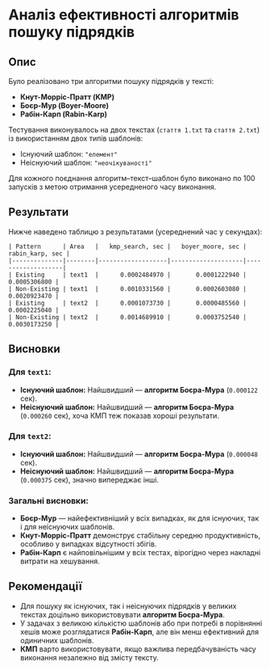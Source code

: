 # Аналіз ефективності алгоритмів пошуку підрядків

## Опис

Було реалізовано три алгоритми пошуку підрядків у тексті:

- **Кнут-Морріс-Пратт (KMP)**
- **Боєр-Мур (Boyer-Moore)**
- **Рабін-Карп (Rabin-Karp)**

Тестування виконувалось на двох текстах (`стаття 1.txt` та `стаття 2.txt`) із використанням двох типів шаблонів:

- Існуючий шаблон: `"елемент"`
- Неіснуючий шаблон: `"неочікуваності"`

Для кожного поєднання алгоритм–текст–шаблон було виконано по 100 запусків з метою отримання усередненого часу виконання.

## Результати

Нижче наведено таблицю з результатами (усереднений час у секундах):

```
| Pattern      | Area   |   kmp_search, sec |   boyer_moore, sec |   rabin_karp, sec |
|--------------|--------|-------------------|--------------------|-------------------|
| Existing     | text1  |      0.0002484970 |       0.0001222940 |      0.0005306800 |
| Non-Existing | text1  |      0.0010331560 |       0.0002603080 |      0.0020923470 |
| Existing     | text2  |      0.0001073730 |       0.0000485560 |      0.0002225040 |
| Non-Existing | text2  |      0.0014689910 |       0.0003752540 |      0.0030173250 |

```

## Висновки

### Для `text1`:
- **Існуючий шаблон:** Найшвидший — **алгоритм Боєра-Мура** (`0.000122` сек).
- **Неіснуючий шаблон:** Найшвидший — **алгоритм Боєра-Мура** (`0.000260` сек), хоча КМП теж показав хороші результати.

### Для `text2`:
- **Існуючий шаблон:** Найшвидший — **алгоритм Боєра-Мура** (`0.000048` сек).
- **Неіснуючий шаблон:** Найшвидший — **алгоритм Боєра-Мура** (`0.000375` сек), значно випереджає інші.

### Загальні висновки:
- **Боєр-Мур** — найефективніший у всіх випадках, як для існуючих, так і для неіснуючих шаблонів.
- **Кнут-Морріс-Пратт** демонструє стабільну середню продуктивність, особливо у випадках відсутності збігів.
- **Рабін-Карп** є найповільнішим у всіх тестах, вірогідно через накладні витрати на хешування.

## Рекомендації

- Для пошуку як існуючих, так і неіснуючих підрядків у великих текстах доцільно використовувати **алгоритм Боєра-Мура**.
- У задачах з великою кількістю шаблонів або при потребі в порівнянні хешів може розглядатися **Рабін-Карп**, але він менш ефективний для одиничних шаблонів.
- **КМП** варто використовувати, якщо важлива передбачуваність часу виконання незалежно від змісту тексту.

